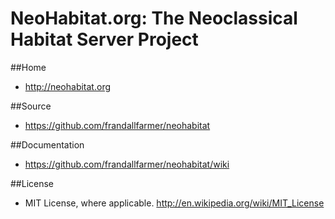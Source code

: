 
# NeoHabitat.org: The Neoclassical Habitat Server Project

##Home
  - http://neohabitat.org

##Source
  - https://github.com/frandallfarmer/neohabitat

##Documentation
  - https://github.com/frandallfarmer/neohabitat/wiki

##License
  - MIT License, where applicable. http://en.wikipedia.org/wiki/MIT_License
